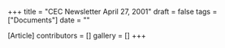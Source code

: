 +++
title = "CEC Newsletter April 27, 2001"
draft = false
tags = ["Documents"]
date = ""

[Article]
contributors = []
gallery = []
+++